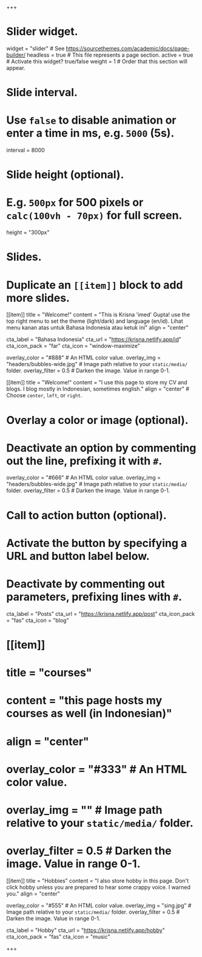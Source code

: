 +++
# Slider widget.
widget = "slider"  # See https://sourcethemes.com/academic/docs/page-builder/
headless = true  # This file represents a page section.
active = true  # Activate this widget? true/false
weight = 1  # Order that this section will appear.

# Slide interval.
# Use `false` to disable animation or enter a time in ms, e.g. `5000` (5s).
interval = 8000

# Slide height (optional).
# E.g. `500px` for 500 pixels or `calc(100vh - 70px)` for full screen.
height = "300px"

# Slides.
# Duplicate an `[[item]]` block to add more slides.
[[item]]
  title = "Welcome!"
  content = "This is Krisna 'imed' Gupta! use the top right menu to set the theme (light/dark) and language (en/id). Lihat menu kanan atas untuk Bahasa Indonesia atau ketuk ini"
  align = "center"

  cta_label = "Bahasa Indonesia"
  cta_url = "https://krisna.netlify.app/id"
  cta_icon_pack = "far"
  cta_icon = "window-maximize"

  overlay_color = "#888"  # An HTML color value.
  overlay_img = "headers/bubbles-wide.jpg"  # Image path relative to your `static/media/` folder.
  overlay_filter = 0.5  # Darken the image. Value in range 0-1.

[[item]]
  title = "Welcome!"
  content = "I use this page to store my CV and blogs. I blog mostly in Indonesian, sometimes english."
  align = "center"  # Choose `center`, `left`, or `right`.

  # Overlay a color or image (optional).
  #   Deactivate an option by commenting out the line, prefixing it with `#`.
  overlay_color = "#666"  # An HTML color value.
  overlay_img = "headers/bubbles-wide.jpg"  # Image path relative to your `static/media/` folder.
  overlay_filter = 0.5  # Darken the image. Value in range 0-1.

  # Call to action button (optional).
  #   Activate the button by specifying a URL and button label below.
  #   Deactivate by commenting out parameters, prefixing lines with `#`.
  cta_label = "Posts"
  cta_url = "https://krisna.netlify.app/post"
  cta_icon_pack = "fas"
  cta_icon = "blog"

# [[item]]
#   title = "courses"
#   content = "this page hosts my courses as well (in Indonesian)"
#   align = "center"

#   overlay_color = "#333"  # An HTML color value.
#   overlay_img = ""  # Image path relative to your `static/media/` folder.
#   overlay_filter = 0.5  # Darken the image. Value in range 0-1.

[[item]]
  title = "Hobbies"
  content = "I also store hobby in this page. Don't click hobby unless you are prepared to hear some crappy voice. I warned you."
  align = "center"

  overlay_color = "#555"  # An HTML color value.
  overlay_img = "sing.jpg"  # Image path relative to your `static/media/` folder.
  overlay_filter = 0.5  # Darken the image. Value in range 0-1.

  cta_label = "Hobby"
  cta_url = "https://krisna.netlify.app/hobby"
  cta_icon_pack = "fas"
  cta_icon = "music"



+++
